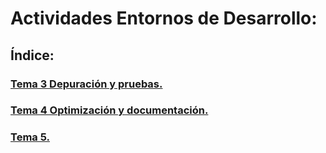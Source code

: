 # Actividades Entornos de Desarrollo:

## Índice:

### [Tema 3 Depuración y pruebas.](./UD3-depuracion-pruebas/README.md)
### [Tema 4 Optimización y documentación.](./ud4-optimizacion-y-documentacion/README.md)
### [Tema 5.](#)
